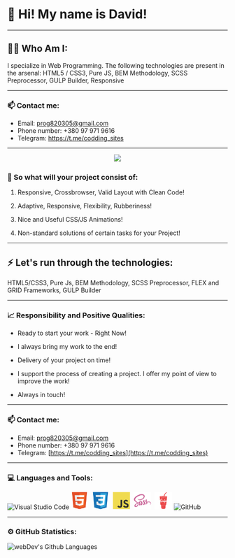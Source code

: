 
# 🙋 Hi! My name is David!

---

## :man_technologist: Who Am I:

I specialize in Web Programming. The following technologies are present in the arsenal: HTML5 / CSS3, Pure JS, BEM Methodology, SCSS Preprocessor, GULP Builder, Responsive

---

### :mailbox: Contact me:

- Email: prog820305@gmail.com
- Phone number: +380 97 971 9616
- Telegram: https://t.me/codding_sites

---

<p align="center">
  <img src="https://readme-typing-svg.demolab.com/?lines=👋+Hello+There!;Turn+Нour+Dreams+Into+Achievements!...;Nice+to+Meet+You!&font=Fira%20Code&center=true&width=800&height=50&duration=4000&pause=1000&font-weight=700&fons-size=50">
</p>

### :seedling: So what will your project consist of:

1) Responsive, Crossbrowser, Valid Layout with Clean Code!

2) Adaptive, Responsive, Flexibility, Rubberiness!

3) Nice and Useful CSS/JS Animations!

4) Non-standard solutions of certain tasks for your Project!

---

## :zap: Let's run through the technologies:

HTML5/CSS3, Pure Js, BEM Methodology, SCSS Preprocessor, FLEX and GRID Frameworks, GULP Builder

---

### 📈 Responsibility and Positive Qualities:

- Ready to start your work - Right Now!

- I always bring my work to the end!

- Delivery of your project on time!

- I support the process of creating a project. I offer my point of view to improve the work!

- Always in touch!

---

### :mailbox: Contact me:

- Email: prog820305@gmail.com
- Phone number: +380 97 971 9616
- Telegram: [https://t.me/codding_sites](https://t.me/codding_sites)

---

### 💻 Languages and Tools:
<div>
  <img alt="Visual Studio Code" width="40px" src="https://cdn.jsdelivr.net/gh/devicons/devicon/icons/vscode/vscode-original.svg" />
  <img src="https://github.com/devicons/devicon/blob/master/icons/html5/html5-original.svg" title="html5" alt="html5" width="40" height="40"/>&nbsp
  <img src="https://github.com/devicons/devicon/blob/master/icons/css3/css3-original.svg" title="css" alt="css" width="40" height="40"/>&nbsp
  <img src="https://github.com/devicons/devicon/blob/master/icons/javascript/javascript-original.svg" title="javascript" alt="javascript" width="40" height="40"/>&nbsp
  <img src="https://github.com/devicons/devicon/blob/master/icons/sass/sass-original.svg" title="sass/scss" alt="sass/scss" width="40" height="40"/>&nbsp
  <img src="https://raw.githubusercontent.com/devicons/devicon/master/icons/gulp/gulp-plain.svg" title="gulp" alt="gulp" width="40" height="40" />
  <img alt="GitHub" width="40px" src="https://user-images.githubusercontent.com/3369400/139447912-e0f43f33-6d9f-45f8-be46-2df5bbc91289.png" />
</div>

---

### ⚙️ GitHub Statistics:

<img height="195px" alt="webDev's Github Languages" src="https://github-readme-stats-sigma-five.vercel.app/api/top-langs/?username=codding-sites&layout=compact&theme=vision-friendly-dark" />
